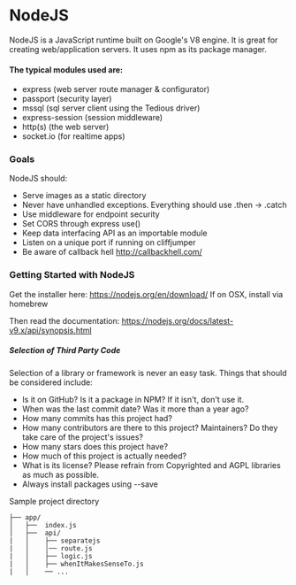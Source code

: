 # NodeJS
NodeJS is a JavaScript runtime built on Google's V8 engine. It is great for creating web/application servers. It uses npm as its package manager.

#### The typical modules used are:
- express (web server route manager & configurator)
- passport (security layer)
- mssql (sql server client using the Tedious driver)
- express-session (session middleware)
- http(s) (the web server)
- socket.io (for realtime apps)

### Goals

NodeJS should:

 - Serve images as a static directory
 - Never have unhandled exceptions. Everything should use .then -> .catch
 - Use middleware for endpoint security
 - Set CORS through express use()
 - Keep data interfacing API as an importable module
 - Listen on a unique port if running on cliffjumper
 - Be aware of callback hell http://callbackhell.com/

### Getting Started with NodeJS

Get the installer here:
https://nodejs.org/en/download/
If on OSX, install via homebrew

Then read the documentation:
https://nodejs.org/docs/latest-v9.x/api/synopsis.html
##### Selection of Third Party Code


Selection of a library or framework is never an easy task. Things that should be considered include:

- Is it on GitHub? Is it a package in NPM? If it isn't, don't use it.
- When was the last commit date? Was it more than a year ago?
- How many commits has this project had?
- How many contributors are there to this project? Maintainers? Do they take care of the project's issues?
- How many stars does this project have?
- How much of this project is actually needed?
- What is its license? Please refrain from Copyrighted and AGPL libraries as much as possible.
- Always install packages using --save


Sample project directory

```markup
├── app/
│   ├──  index.js
│   ├──  api/
|   │    ├── separatejs
|   │    │── route.js
|   │    ├── logic.js
|   │    ├── whenItMakesSenseTo.js
|   │    ── ...
```

